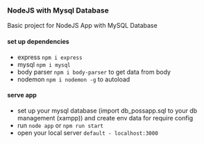 ### NodeJS with Mysql Database
Basic project for NodeJS App with MySQL Database

#### set up dependencies
- express `npm i express`
- mysql `npm i mysql`
- body parser `npm i body-parser` to get data from body
- nodemon `npm i nodemon -g` to autoload

#### serve app
- set up your mysql database (import db_possapp.sql to your db management (xampp)) and create env data for require config
- run `node app` or `npm run start`
- open your local server `default - localhost:3000`